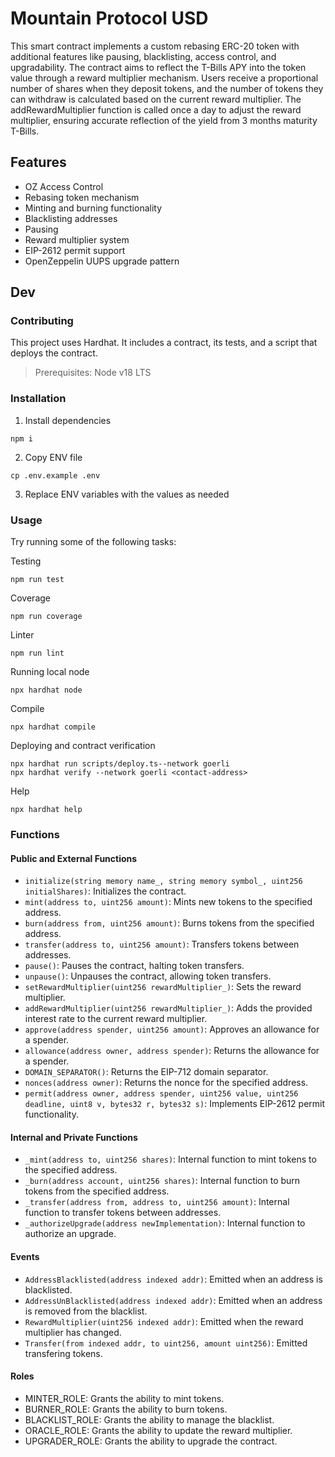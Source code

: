 # Mountain Protocol USD

This smart contract implements a custom rebasing ERC-20 token with additional features like pausing, blacklisting, access control, and upgradability. The contract aims to reflect the T-Bills APY into the token value through a reward multiplier mechanism. Users receive a proportional number of shares when they deposit tokens, and the number of tokens they can withdraw is calculated based on the current reward multiplier. The addRewardMultiplier function is called once a day to adjust the reward multiplier, ensuring accurate reflection of the yield from 3 months maturity T-Bills.

## Features

- OZ Access Control
- Rebasing token mechanism
- Minting and burning functionality
- Blacklisting addresses
- Pausing
- Reward multiplier system
- EIP-2612 permit support
- OpenZeppelin UUPS upgrade pattern

## Dev

### Contributing

This project uses Hardhat. It includes a contract, its tests, and a script that deploys the contract.

> Prerequisites: Node v18 LTS

### Installation

1. Install dependencies
```shell
npm i
```

2. Copy ENV file
```shell
cp .env.example .env
```

3. Replace ENV variables with the values as needed

### Usage

Try running some of the following tasks:

Testing
```shell
npm run test
```

Coverage
```shell
npm run coverage
```

Linter
```shell
npm run lint
```

Running local node
```shell
npx hardhat node
```

Compile
```shell
npx hardhat compile
```

Deploying and contract verification
```shell
npx hardhat run scripts/deploy.ts--network goerli
npx hardhat verify --network goerli <contact-address>
```

Help
```shell
npx hardhat help
```

### Functions

#### Public and External Functions

- `initialize(string memory name_, string memory symbol_, uint256 initialShares)`: Initializes the contract.
- `mint(address to, uint256 amount)`: Mints new tokens to the specified address.
- `burn(address from, uint256 amount)`: Burns tokens from the specified address.
- `transfer(address to, uint256 amount)`: Transfers tokens between addresses.
- `pause()`: Pauses the contract, halting token transfers.
- `unpause()`: Unpauses the contract, allowing token transfers.
- `setRewardMultiplier(uint256 rewardMultiplier_)`: Sets the reward multiplier.
- `addRewardMultiplier(uint256 rewardMultiplier_)`: Adds the provided interest rate to the current reward multiplier.
- `approve(address spender, uint256 amount)`: Approves an allowance for a spender.
- `allowance(address owner, address spender)`: Returns the allowance for a spender.
- `DOMAIN_SEPARATOR()`: Returns the EIP-712 domain separator.
- `nonces(address owner)`: Returns the nonce for the specified address.
- `permit(address owner, address spender, uint256 value, uint256 deadline, uint8 v, bytes32 r, bytes32 s)`: Implements EIP-2612 permit functionality.

#### Internal and Private Functions

- `_mint(address to, uint256 shares)`: Internal function to mint tokens to the specified address.
- `_burn(address account, uint256 shares)`: Internal function to burn tokens from the specified address.
- `_transfer(address from, address to, uint256 amount)`: Internal function to transfer tokens between addresses.
- `_authorizeUpgrade(address newImplementation)`: Internal function to authorize an upgrade.

#### Events

- `AddressBlacklisted(address indexed addr)`: Emitted when an address is blacklisted.
- `AddressUnBlacklisted(address indexed addr)`: Emitted when an address is removed from the blacklist.
- `RewardMultiplier(uint256 indexed addr)`: Emitted when the reward multiplier has changed.
- `Transfer(from indexed addr, to uint256, amount uint256)`: Emitted transfering tokens.


#### Roles

- MINTER_ROLE: Grants the ability to mint tokens.
- BURNER_ROLE: Grants the ability to burn tokens.
- BLACKLIST_ROLE: Grants the ability to manage the blacklist.
- ORACLE_ROLE: Grants the ability to update the reward multiplier.
- UPGRADER_ROLE: Grants the ability to upgrade the contract.
